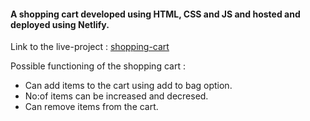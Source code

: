 #### A shopping cart developed using HTML, CSS and JS and hosted and deployed using Netlify.                                                                             
Link to the live-project : [shopping-cart](https://shoppingcart-in-vanillajs.netlify.app/)  

Possible functioning of the shopping cart :   
 - Can add items to the cart using add to bag option.  
 - No:of items can be increased and decresed.  
 - Can remove items from the cart.
